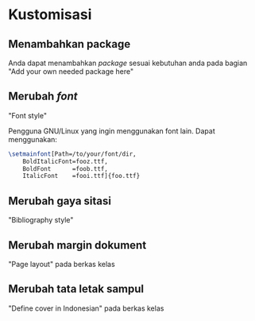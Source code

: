 # Kustomisasi

## Menambahkan package

Anda dapat menambahkan *package* sesuai kebutuhan anda pada bagian
"Add your own needed package here"

## Merubah *font*

"Font style"

Pengguna GNU/Linux yang ingin menggunakan font lain. Dapat
menggunakan:

``` tex
\setmainfont[Path=/to/your/font/dir,
    BoldItalicFont=fooz.ttf,
    BoldFont      =foob.ttf,
    ItalicFont    =fooi.ttf]{foo.ttf}
```

## Merubah gaya sitasi

"Bibliography style"

## Merubah margin dokument

"Page layout" pada berkas kelas

## Merubah tata letak sampul

"Define cover in Indonesian" pada berkas kelas

